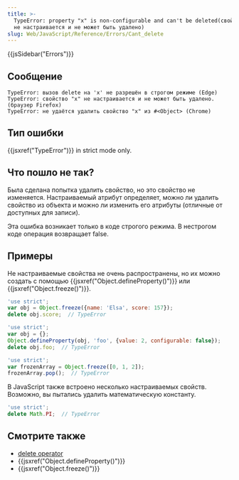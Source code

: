 ```yaml
---
title: >-
  TypeError: property "x" is non-configurable and can't be deleted(свойство "x"
  не настраивается и не может быть удалено)
slug: Web/JavaScript/Reference/Errors/Cant_delete
---
```

{{jsSidebar("Errors")}}

## Сообщение

```
TypeError: вызов delete на 'x' не разрешён в строгом режиме (Edge)
TypeError: свойство "x" не настраивается и не может быть удалено. (браузер Firefox)
TypeError: не удаётся удалить свойство "x" из #<Object> (Chrome)
```

## Тип ошибки

{{jsxref("TypeError")}} in strict mode only.

## Что пошло не так?

Была сделана попытка удалить свойство, но это свойство не изменяется. Настраиваемый атрибут определяет, можно ли удалить свойство из объекта и можно ли изменить его атрибуты (отличные от доступных для записи).

Эта ошибка возникает только в коде строгого режима. В нестрогом коде операция возвращает false.

## Примеры

Не настраиваемые свойства не очень распространены, но их можно создать с помощью {{jsxref("Object.defineProperty()")}} или {{jsxref("Object.freeze()")}}.

```js example-bad
'use strict';
var obj = Object.freeze({name: 'Elsa', score: 157});
delete obj.score;  // TypeError

'use strict';
var obj = {};
Object.defineProperty(obj, 'foo', {value: 2, configurable: false});
delete obj.foo;  // TypeError

'use strict';
var frozenArray = Object.freeze([0, 1, 2]);
frozenArray.pop();  // TypeError
```

В JavaScript также встроено несколько настраиваемых свойств. Возможно, вы пытались удалить математическую константу.

```js example-bad
'use strict';
delete Math.PI;  // TypeError
```

## Смотрите также

- [delete operator](/ru/docs/Web/JavaScript/Reference/Operators/delete)
- {{jsxref("Object.defineProperty()")}}
- {{jsxref("Object.freeze()")}}
